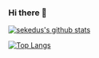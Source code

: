 ### Hi there 👋

[![sekedus's github stats](https://github-readme-stats.vercel.app/api?username=sekedus&show_icons=true&count_private=true&bg_color=2d333b&text_color=adbac7&title_color=539bf5&icon_color=46954a&border_color=444c56)](https://github.com/sekedus)

[![Top Langs](https://github-readme-stats.vercel.app/api/top-langs/?username=sekedus&layout=compact&bg_color=2d333b&text_color=adbac7&title_color=539bf5&icon_color=46954a&border_color=444c56)](https://github.com/sekedus)

<!--
**sekedus/sekedus** is a ✨ _special_ ✨ repository because its `README.md` (this file) appears on your GitHub profile.

Here are some ideas to get you started:

- 🔭 I’m currently working on ...
- 🌱 I’m currently learning ...
- 👯 I’m looking to collaborate on ...
- 🤔 I’m looking for help with ...
- 💬 Ask me about ...
- 📫 How to reach me: ...
- 😄 Pronouns: ...
- ⚡ Fun fact: ...
-->
